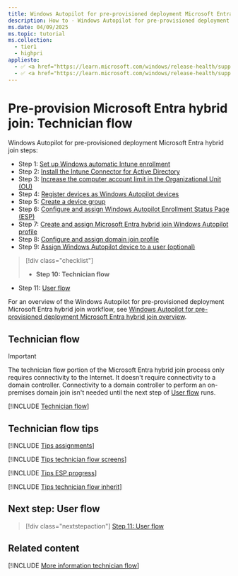 ```yaml
---
title: Windows Autopilot for pre-provisioned deployment Microsoft Entra hybrid join - Step 9 of 11 - Technician flow
description: How to - Windows Autopilot for pre-provisioned deployment Microsoft Entra hybrid join - Step 9 of 11 - Technician flow.
ms.date: 04/09/2025
ms.topic: tutorial
ms.collection:
  - tier1
  - highpri
appliesto:
  - ✅ <a href="https://learn.microsoft.com/windows/release-health/supported-versions-windows-client" target="_blank">Windows 11</a>
  - ✅ <a href="https://learn.microsoft.com/windows/release-health/supported-versions-windows-client" target="_blank">Windows 10</a>
---
```


# Pre-provision Microsoft Entra hybrid join: Technician flow

Windows Autopilot for pre-provisioned deployment Microsoft Entra hybrid join steps:

- Step 1: [Set up Windows automatic Intune enrollment](hybrid-azure-ad-join-automatic-enrollment.md)
- Step 2: [Install the Intune Connector for Active Directory](hybrid-azure-ad-join-intune-connector.md)
- Step 3: [Increase the computer account limit in the Organizational Unit (OU)](hybrid-azure-ad-join-computer-account-limit.md)
- Step 4: [Register devices as Windows Autopilot devices](hybrid-azure-ad-join-register-device.md)
- Step 5: [Create a device group](hybrid-azure-ad-join-device-group.md)
- Step 6: [Configure and assign Windows Autopilot Enrollment Status Page (ESP)](hybrid-azure-ad-join-esp.md)
- Step 7: [Create and assign Microsoft Entra hybrid join Windows Autopilot profile](hybrid-azure-ad-join-autopilot-profile.md)
- Step 8: [Configure and assign domain join profile](hybrid-azure-ad-join-domain-join-profile.md)
- Step 9: [Assign Windows Autopilot device to a user (optional)](hybrid-azure-ad-join-assign-device-to-user.md)

> [!div class="checklist"]
>
> - **Step 10: Technician flow**

- Step 11: [User flow](hybrid-azure-ad-join-user-flow.md)

For an overview of the Windows Autopilot for pre-provisioned deployment Microsoft Entra hybrid join workflow, see [Windows Autopilot for pre-provisioned deployment Microsoft Entra hybrid join overview](hybrid-azure-ad-join-workflow.md#workflow).

## Technician flow

> [!IMPORTANT]
>
> The technician flow portion of the Microsoft Entra hybrid join process only requires connectivity to the Internet. It doesn't require connectivity to a domain controller. Connectivity to a domain controller to perform an on-premises domain join isn't needed until the next step of [User flow](hybrid-azure-ad-join-user-flow.md) runs.

[!INCLUDE [Technician flow](../includes/technician-flow.md)]

## Technician flow tips

[!INCLUDE [Tips assignments](../includes/tips-assignments.md)]

[!INCLUDE [Tips technician flow screens](../includes/tips-technician-flow-screens.md)]

[!INCLUDE [Tips ESP progress](../includes/tips-esp-progress.md)]

[!INCLUDE [Tips technician flow inherit](../includes/tips-technician-flow-inherit.md)]

## Next step: User flow

> [!div class="nextstepaction"]
> [Step 11: User flow](hybrid-azure-ad-join-user-flow.md)

## Related content

[!INCLUDE [More information technician flow](../includes/more-info-technician-flow.md)]

